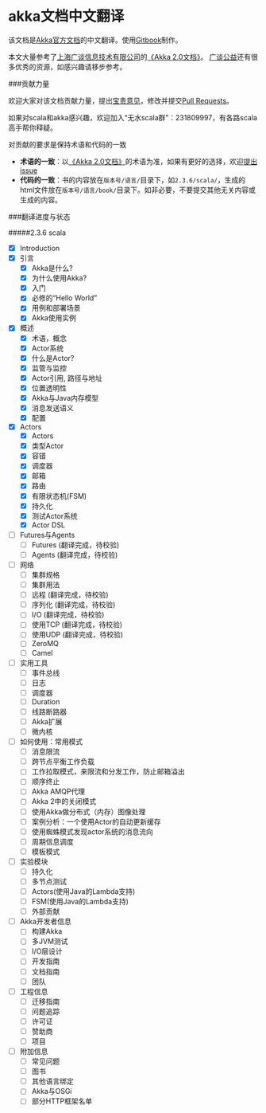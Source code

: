 akka文档中文翻译
===========

该文档是[Akka官方文档](http://akka.io/docs)的中文翻译。使用[Gitbook](https://www.gitbook.io/)制作。

本文大量参考了[上海广谈信息技术有限公司](http://www.gtan.com/)的[《Akka 2.0文档》](http://www.gtan.com/welfare04.html)。
[广谈公益](http://www.gtan.com/welfare.html)还有很多优秀的资源，如感兴趣请移步参考。

###贡献力量

欢迎大家对该文档贡献力量，提出[宝贵意见](../../issues)，修改并提交[Pull Requests](../../pulls)。

如果对scala和akka感兴趣，欢迎加入“无水scala群”：231809997，有各路scala高手帮你释疑。

对贡献的要求是保持术语和代码的一致

* **术语的一致**：以[《Akka 2.0文档》](http://www.gtan.com/welfare04.html)的术语为准，如果有更好的选择，欢迎[提出issue](../../issues)
* **代码的一致**：书的内容放在`版本号/语言/`目录下，如`2.3.6/scala/`，生成的html文件放在`版本号/语言/book/`目录下。如非必要，不要提交其他无关内容或生成的内容。

###翻译进度与状态

#####2.3.6 scala

* [x] Introduction
* [x] 引言
   * [x] Akka是什么?
   * [x] 为什么使用Akka?
   * [x] 入门
   * [x] 必修的“Hello World”
   * [x] 用例和部署场景
   * [x] Akka使用实例
* [x] 概述
   * [x] 术语，概念
   * [x] Actor系统
   * [x] 什么是Actor?
   * [x] 监管与监控
   * [x] Actor引用, 路径与地址
   * [x] 位置透明性
   * [x] Akka与Java内存模型
   * [x] 消息发送语义
   * [x] 配置
* [x] Actors
   * [x] Actors
   * [x] 类型Actor
   * [x] 容错
   * [x] 调度器
   * [x] 邮箱
   * [x] 路由
   * [x] 有限状态机(FSM)
   * [x] 持久化
   * [x] 测试Actor系统
   * [x] Actor DSL
* [ ] Futures与Agents
   * [ ] Futures (翻译完成，待校验)
   * [ ] Agents (翻译完成，待校验)
* [ ] 网络
   * [ ] 集群规格
   * [ ] 集群用法
   * [ ] 远程 (翻译完成，待校验)
   * [ ] 序列化 (翻译完成，待校验)
   * [ ] I/O (翻译完成，待校验)
   * [ ] 使用TCP (翻译完成，待校验)
   * [ ] 使用UDP (翻译完成，待校验)
   * [ ] ZeroMQ
   * [ ] Camel
* [ ] 实用工具
   * [ ] 事件总线
   * [ ] 日志
   * [ ] 调度器
   * [ ] Duration
   * [ ] 线路断路器
   * [ ] Akka扩展
   * [ ] 微内核
* [ ] 如何使用：常用模式
   * [ ] 消息限流
   * [ ] 跨节点平衡工作负载
   * [ ] 工作拉取模式，来限流和分发工作，防止邮箱溢出
   * [ ] 顺序终止
   * [ ] Akka AMQP代理
   * [ ] Akka 2中的关闭模式
   * [ ] 使用Akka做分布式（内存）图像处理
   * [ ] 案例分析：一个使用Actor的自动更新缓存
   * [ ] 使用蜘蛛模式发现actor系统的消息流向
   * [ ] 周期信息调度
   * [ ] 模板模式
* [ ] 实验模块
   * [ ] 持久化
   * [ ] 多节点测试
   * [ ] Actors(使用Java的Lambda支持)
   * [ ] FSM(使用Java的Lambda支持)
   * [ ] 外部贡献
* [ ] Akka开发者信息
   * [ ] 构建Akka
   * [ ] 多JVM测试
   * [ ] I/O层设计
   * [ ] 开发指南
   * [ ] 文档指南
   * [ ] 团队
* [ ] 工程信息
   * [ ] 迁移指南
   * [ ] 问题追踪
   * [ ] 许可证
   * [ ] 赞助商
   * [ ] 项目
* [ ] 附加信息
   * [ ] 常见问题
   * [ ] 图书
   * [ ] 其他语言绑定
   * [ ] Akka与OSGi
   * [ ] 部分HTTP框架名单
